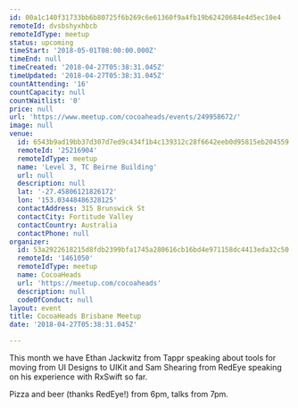 ```yaml
---
id: 00a1c140f31733bb6b80725f6b269c6e61360f9a4fb19b62420684e4d5ec10e4
remoteId: dvsbshyxhbcb
remoteIdType: meetup
status: upcoming
timeStart: '2018-05-01T08:00:00.000Z'
timeEnd: null
timeCreated: '2018-04-27T05:38:31.045Z'
timeUpdated: '2018-04-27T05:38:31.045Z'
countAttending: '16'
countCapacity: null
countWaitlist: '0'
price: null
url: 'https://www.meetup.com/cocoaheads/events/249958672/'
image: null
venue:
  id: 6543b9ad19bb37d307d7ed9c434f1b4c139312c28f6642eeb0d95815eb204559
  remoteId: '25216904'
  remoteIdType: meetup
  name: 'Level 3, TC Beirne Building'
  url: null
  description: null
  lat: '-27.45806121826172'
  lon: '153.03448486328125'
  contactAddress: 315 Brunswick St
  contactCity: Fortitude Valley
  contactCountry: Australia
  contactPhone: null
organizer:
  id: 53a2922618215d8fdb2399bfa1745a280616cb16bd4e971158dc4413eda32c50
  remoteId: '1461050'
  remoteIdType: meetup
  name: CocoaHeads
  url: 'https://meetup.com/cocoaheads'
  description: null
  codeOfConduct: null
layout: event
title: CocoaHeads Brisbane Meetup
date: '2018-04-27T05:38:31.045Z'

---
```

<p>This month we have Ethan Jackwitz from Tappr speaking about tools for moving from UI Designs to UIKit and Sam Shearing from RedEye speaking on his experience with RxSwift so far.</p> <p>Pizza and beer (thanks RedEye!) from 6pm, talks from 7pm.</p>
